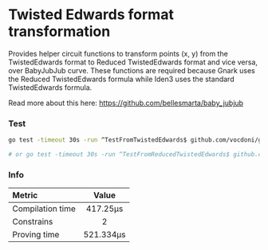 # Twisted Edwards format transformation

Provides helper circuit functions to transform points (x, y) from the TwistedEdwards format to Reduced TwistedEdwards format and vice versa, over BabyJubJub curve. These functions are required because Gnark uses the Reduced TwistedEdwards formula while Iden3 uses the standard TwistedEdwards formula.

Read more about this here: https://github.com/bellesmarta/baby_jubjub

### Test
```sh
go test -timeout 30s -run ^TestFromTwistedEdwards$ github.com/vocdoni/gnark-crypto-primitives/hadd -v -count=1

# or go test -timeout 30s -run ^TestFromReducedTwistedEdwards$ github.com/vocdoni/gnark-crypto-primitives/twistededwards -v -count=1
```

### Info
| Metric | Value |
|:---|:---:|
| Compilation time | 417.25µs |
| Constrains | 2 |
| Proving time | 521.334µs |